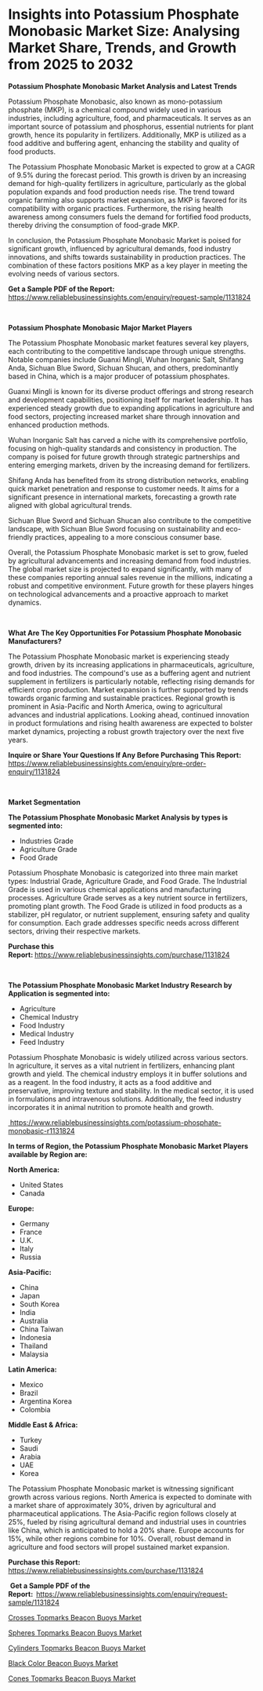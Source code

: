 <p><h1>Insights into Potassium Phosphate Monobasic Market Size: Analysing Market Share, Trends, and Growth from 2025 to 2032</h1></p><p><strong>Potassium Phosphate Monobasic Market Analysis and Latest Trends</strong></p>
<p><p>Potassium Phosphate Monobasic, also known as mono-potassium phosphate (MKP), is a chemical compound widely used in various industries, including agriculture, food, and pharmaceuticals. It serves as an important source of potassium and phosphorus, essential nutrients for plant growth, hence its popularity in fertilizers. Additionally, MKP is utilized as a food additive and buffering agent, enhancing the stability and quality of food products.</p><p>The Potassium Phosphate Monobasic Market is expected to grow at a CAGR of 9.5% during the forecast period. This growth is driven by an increasing demand for high-quality fertilizers in agriculture, particularly as the global population expands and food production needs rise. The trend toward organic farming also supports market expansion, as MKP is favored for its compatibility with organic practices. Furthermore, the rising health awareness among consumers fuels the demand for fortified food products, thereby driving the consumption of food-grade MKP.</p><p>In conclusion, the Potassium Phosphate Monobasic Market is poised for significant growth, influenced by agricultural demands, food industry innovations, and shifts towards sustainability in production practices. The combination of these factors positions MKP as a key player in meeting the evolving needs of various sectors.</p></p>
<p><strong>Get a Sample PDF of the Report:&nbsp;</strong> <a href="https://www.reliablebusinessinsights.com/enquiry/request-sample/1131824?utm_campaign=3347&utm_medium=2&utm_source=Github&utm_content=ia&utm_term=01042025&utm_id=potassium-phosphate-monobasic">https://www.reliablebusinessinsights.com/enquiry/request-sample/1131824</a></p>
<p>&nbsp;</p>
<p><strong>Potassium Phosphate Monobasic Major Market Players</strong></p>
<p><p>The Potassium Phosphate Monobasic market features several key players, each contributing to the competitive landscape through unique strengths. Notable companies include Guanxi Mingli, Wuhan Inorganic Salt, Shifang Anda, Sichuan Blue Sword, Sichuan Shucan, and others, predominantly based in China, which is a major producer of potassium phosphates.</p><p>Guanxi Mingli is known for its diverse product offerings and strong research and development capabilities, positioning itself for market leadership. It has experienced steady growth due to expanding applications in agriculture and food sectors, projecting increased market share through innovation and enhanced production methods.</p><p>Wuhan Inorganic Salt has carved a niche with its comprehensive portfolio, focusing on high-quality standards and consistency in production. The company is poised for future growth through strategic partnerships and entering emerging markets, driven by the increasing demand for fertilizers.</p><p>Shifang Anda has benefited from its strong distribution networks, enabling quick market penetration and response to customer needs. It aims for a significant presence in international markets, forecasting a growth rate aligned with global agricultural trends.</p><p>Sichuan Blue Sword and Sichuan Shucan also contribute to the competitive landscape, with Sichuan Blue Sword focusing on sustainability and eco-friendly practices, appealing to a more conscious consumer base.</p><p>Overall, the Potassium Phosphate Monobasic market is set to grow, fueled by agricultural advancements and increasing demand from food industries. The global market size is projected to expand significantly, with many of these companies reporting annual sales revenue in the millions, indicating a robust and competitive environment. Future growth for these players hinges on technological advancements and a proactive approach to market dynamics.</p></p>
<p>&nbsp;</p>
<p><strong>What Are The Key Opportunities For Potassium Phosphate Monobasic Manufacturers?</strong></p>
<p><p>The Potassium Phosphate Monobasic market is experiencing steady growth, driven by its increasing applications in pharmaceuticals, agriculture, and food industries. The compound's use as a buffering agent and nutrient supplement in fertilizers is particularly notable, reflecting rising demands for efficient crop production. Market expansion is further supported by trends towards organic farming and sustainable practices. Regional growth is prominent in Asia-Pacific and North America, owing to agricultural advances and industrial applications. Looking ahead, continued innovation in product formulations and rising health awareness are expected to bolster market dynamics, projecting a robust growth trajectory over the next five years.</p></p>
<p><strong>Inquire or Share Your Questions If Any Before Purchasing This Report:</strong> <a href="https://www.reliablebusinessinsights.com/enquiry/pre-order-enquiry/1131824?utm_campaign=3347&utm_medium=2&utm_source=Github&utm_content=ia&utm_term=01042025&utm_id=potassium-phosphate-monobasic">https://www.reliablebusinessinsights.com/enquiry/pre-order-enquiry/1131824</a></p>
<p>&nbsp;</p>
<p><strong>Market Segmentation</strong></p>
<p><strong>The Potassium Phosphate Monobasic Market Analysis by types is segmented into:</strong></p>
<p><ul><li>Industries Grade</li><li>Agriculture Grade</li><li>Food Grade</li></ul></p>
<p><p>Potassium Phosphate Monobasic is categorized into three main market types: Industrial Grade, Agriculture Grade, and Food Grade. The Industrial Grade is used in various chemical applications and manufacturing processes. Agriculture Grade serves as a key nutrient source in fertilizers, promoting plant growth. The Food Grade is utilized in food products as a stabilizer, pH regulator, or nutrient supplement, ensuring safety and quality for consumption. Each grade addresses specific needs across different sectors, driving their respective markets.</p></p>
<p><strong>Purchase this Report:&nbsp;</strong><a href="https://www.reliablebusinessinsights.com/purchase/1131824?utm_campaign=3347&utm_medium=2&utm_source=Github&utm_content=ia&utm_term=01042025&utm_id=potassium-phosphate-monobasic">https://www.reliablebusinessinsights.com/purchase/1131824</a></p>
<p>&nbsp;</p>
<p><strong>The Potassium Phosphate Monobasic Market Industry Research by Application is segmented into:</strong></p>
<p><ul><li>Agriculture</li><li>Chemical Industry</li><li>Food Industry</li><li>Medical Industry</li><li>Feed Industry</li></ul></p>
<p><p>Potassium Phosphate Monobasic is widely utilized across various sectors. In agriculture, it serves as a vital nutrient in fertilizers, enhancing plant growth and yield. The chemical industry employs it in buffer solutions and as a reagent. In the food industry, it acts as a food additive and preservative, improving texture and stability. In the medical sector, it is used in formulations and intravenous solutions. Additionally, the feed industry incorporates it in animal nutrition to promote health and growth.</p></p>
<p><a href="https://www.reliablebusinessinsights.com/potassium-phosphate-monobasic-r1131824?utm_campaign=3347&utm_medium=2&utm_source=Github&utm_content=ia&utm_term=01042025&utm_id=potassium-phosphate-monobasic">&nbsp;https://www.reliablebusinessinsights.com/potassium-phosphate-monobasic-r1131824</a></p>
<p><strong>In terms of Region, the Potassium Phosphate Monobasic Market Players available by Region are:</strong></p>
<p>
    <p> <strong> North America: </strong>
        <ul>
            <li>United States</li>
            <li>Canada</li>
        </ul>
        </p> 
    <p> <strong> Europe: </strong>
        <ul>
            <li>Germany</li>
            <li>France</li>
            <li>U.K.</li>
            <li>Italy</li>
            <li>Russia</li>
        </ul>
        </p> 
    <p> <strong> Asia-Pacific: </strong>
        <ul>
            <li>China</li>
            <li>Japan</li>
            <li>South Korea</li>
            <li>India</li>
            <li>Australia</li>
            <li>China Taiwan</li>
            <li>Indonesia</li>
            <li>Thailand</li>
            <li>Malaysia</li>
        </ul>
        </p> 
    <p> <strong> Latin America: </strong>
        <ul>
            <li>Mexico</li>
            <li>Brazil</li>
            <li>Argentina Korea</li>
            <li>Colombia</li>
        </ul>
        </p> 
    <p> <strong> Middle East & Africa: </strong>
        <ul>
            <li>Turkey</li>
            <li>Saudi</li>
            <li>Arabia</li>
            <li>UAE</li>
            <li>Korea</li>
        </ul>
    </p>
    </p>
<p><p>The Potassium Phosphate Monobasic market is witnessing significant growth across various regions. North America is expected to dominate with a market share of approximately 30%, driven by agricultural and pharmaceutical applications. The Asia-Pacific region follows closely at 25%, fueled by rising agricultural demand and industrial uses in countries like China, which is anticipated to hold a 20% share. Europe accounts for 15%, while other regions combine for 10%. Overall, robust demand in agriculture and food sectors will propel sustained market expansion.</p></p>
<p><strong>Purchase this Report: </strong><a href="https://www.reliablebusinessinsights.com/purchase/1131824?utm_campaign=3347&utm_medium=2&utm_source=Github&utm_content=ia&utm_term=01042025&utm_id=potassium-phosphate-monobasic">https://www.reliablebusinessinsights.com/purchase/1131824</a></p>
<p>&nbsp;<strong>Get a Sample PDF of the Report:&nbsp;&nbsp;</strong><a href="https://www.reliablebusinessinsights.com/enquiry/request-sample/1131824?utm_campaign=3347&utm_medium=2&utm_source=Github&utm_content=ia&utm_term=01042025&utm_id=potassium-phosphate-monobasic">https://www.reliablebusinessinsights.com/enquiry/request-sample/1131824</a></p>
<p><strong></strong></p>
<p><p><a href="https://www.linkedin.com/pulse/crosses-topmarks-beacon-buoys-market-evolution-global-trends-lqbwc?utm_campaign=3347&utm_medium=2&utm_source=Github&utm_content=ia&utm_term=01042025&utm_id=potassium-phosphate-monobasic">Crosses Topmarks Beacon Buoys Market</a></p><p><a href="https://www.linkedin.com/pulse/global-analysis-spheres-topmarks-beacon-buoys-market-size-bjxoc?utm_campaign=3347&utm_medium=2&utm_source=Github&utm_content=ia&utm_term=01042025&utm_id=potassium-phosphate-monobasic">Spheres Topmarks Beacon Buoys Market</a></p><p><a href="https://www.linkedin.com/pulse/cylinders-topmarks-beacon-buoys-market-research-report-analyzing-sbase?utm_campaign=3347&utm_medium=2&utm_source=Github&utm_content=ia&utm_term=01042025&utm_id=potassium-phosphate-monobasic">Cylinders Topmarks Beacon Buoys Market</a></p><p><a href="https://www.linkedin.com/pulse/revenue-market-trends-black-color-beacon-buoys-projected-03dxe?utm_campaign=3347&utm_medium=2&utm_source=Github&utm_content=ia&utm_term=01042025&utm_id=potassium-phosphate-monobasic">Black Color Beacon Buoys Market</a></p><p><a href="https://www.linkedin.com/pulse/projected-cagr-93-report-cones-topmarks-beacon-buoys-market-7j1uc?utm_campaign=3347&utm_medium=2&utm_source=Github&utm_content=ia&utm_term=01042025&utm_id=potassium-phosphate-monobasic">Cones Topmarks Beacon Buoys Market</a></p></p>